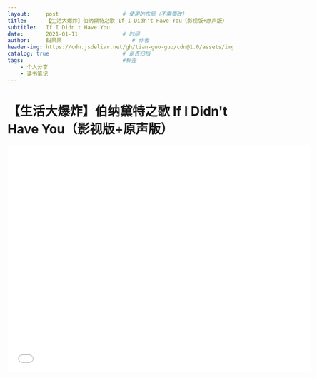 ```yaml
---
layout:     post                    # 使用的布局（不需要改）
title:      【生活大爆炸】伯纳黛特之歌 If I Didn't Have You（影视版+原声版）   # 标题 
subtitle:   If I Didn't Have You
date:       2021-01-11              # 时间
author:     甜果果                      # 作者
header-img: https://cdn.jsdelivr.net/gh/tian-guo-guo/cdn@1.0/assets/img/post-bg-swift2.jpg    #这篇文章标题背景图片
catalog: true                       # 是否归档
tags:                               #标签
    - 个人分享
    - 读书笔记
---
```


# 【生活大爆炸】伯纳黛特之歌 If I Didn't Have You（影视版+原声版）

<iframe width="680" height="510" src="//player.bilibili.com/player.html?aid=45014619&bvid=BV1Wb411b7Nw&cid=78837769&page=1" scrolling="no" border="0" frameborder="no" framespacing="0" allowfullscreen="true"> </iframe>



